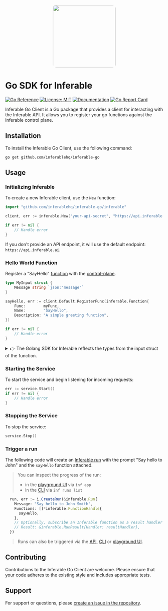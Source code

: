 <p align="center">
  <img src="https://a.inferable.ai/logo.png?v=2" width="200" style="border-radius: 10px" />
</p>

# Go SDK for Inferable

[![Go Reference](https://pkg.go.dev/badge/github.com/inferablehq/inferable-go.svg)](https://pkg.go.dev/github.com/inferablehq/inferable-go)
[![License: MIT](https://img.shields.io/badge/License-MIT-yellow.svg)](https://opensource.org/licenses/MIT)
[![Documentation](https://img.shields.io/badge/docs-inferable.ai-brightgreen)](https://docs.inferable.ai/)
[![Go Report Card](https://goreportcard.com/badge/github.com/inferablehq/inferable-go)](https://goreportcard.com/report/github.com/inferablehq/inferable-go)

Inferable Go Client is a Go package that provides a client for interacting with the Inferable API. It allows you to register your go functions against the Inferable control plane.

## Installation

To install the Inferable Go Client, use the following command:

```
go get github.com/inferablehq/inferable-go
```

## Usage

### Initializing Inferable

To create a new Inferable client, use the `New` function:

```go
import "github.com/inferablehq/inferable-go/inferable"

client, err := inferable.New("your-api-secret", "https://api.inferable.ai")

if err != nil {
    // Handle error
}
```

If you don't provide an API endpoint, it will use the default endpoint: `https://api.inferable.ai`.

### Hello World Function

Register a "SayHello" [function](https://docs.inferable.ai/pages/functions) with the [control-plane](https://docs.inferable.ai/pages/control-plane).

```go
type MyInput struct {
    Message string `json:"message"`
}

sayHello, err := client.Default.RegisterFunc(inferable.Function{
    Func:        myFunc,
    Name:        "SayHello",
    Description: "A simple greeting function",
})

if err != nil {
    // Handle error
}
```

<details>

<summary>👉 The Golang SDK for Inferable reflects the types from the input struct of the function.</summary>

Unlike the TypeScript schema, the Golang SDK for Inferable reflects the types from the input struct of the function. It uses the [invopop/jsonschema](https://pkg.go.dev/github.com/invopop/jsonschema) library under the hood to generate JSON schemas from Go types through reflection.

If the input struct defines jsonschema properties using struct tags, the SDK will use those in the generated schema. This allows for fine-grained control over the schema generation.

Here's an example to illustrate this:

```go
import (
    "github.com/inferablehq/inferable-go/inferable"
    "time"
)

type UserInput struct {
    ID        int       `json:"id" jsonschema:"required"`
    Name      string    `json:"name" jsonschema:"minLength=2,maxLength=50"`
    Email     string    `json:"email" jsonschema:"format=email"`
    BirthDate time.Time `json:"birth_date" jsonschema:"format=date"`
    Tags      []string  `json:"tags" jsonschema:"uniqueItems=true"`
}

func createUser(input UserInput) string {
    // Function implementation
}

service, _ := client.RegisterService("UserService")

err := service.RegisterFunc(inferable.Function{
    Func:        createUser,
    Name:        "CreateUser",
    Description: "Creates a new user",
})

if err != nil {
    // Handle error
}
```

In this example, the UserInput struct uses jsonschema tags to define additional properties for the schema:

- The id field is marked as required.
- The name field has minimum and maximum length constraints.
- The email field is specified to be in email format.
- The birth_date field is set to date format.
- The tags field is defined as an array with unique items.

When this function is registered, the Inferable Go SDK will use these jsonschema tags to generate a more detailed and constrained JSON schema for the input.

The [invopop/jsonschema library](https://pkg.go.dev/github.com/invopop/jsonschema) provides many more options for schema customization, including support for enums, pattern validation, numeric ranges, and more.

</details>

### Starting the Service

To start the service and begin listening for incoming requests:

```go
err := service.Start()
if err != nil {
    // Handle error
}
```

### Stopping the Service

To stop the service:

```go
service.Stop()
```

### Trigger a run

The following code will create an [Inferable run](https://docs.inferable.ai/pages/runs) with the prompt "Say hello to John" and the `sayHello` function attached.

> You can inspect the progress of the run:
>
> - in the [playground UI](https://app.inferable.ai/) via `inf app`
> - in the [CLI](https://www.npmjs.com/package/@inferable/cli) via `inf runs list`

```typescript
  run, err := i.CreateRun(&inferable.Run{
    Message: "Say hello to John Smith",
    Functions: []*inferable.FunctionHandle{
      sayHello,
    },
    // Optionally, subscribe an Inferable function as a result handler which will be called when the run is complete.
    // Result: &inferable.RunResult{Handler: resultHandler},
  })

```

> Runs can also be triggered via the [API](https://docs.inferable.ai/pages/invoking-a-run-api), [CLI](https://www.npmjs.com/package/@inferable/cli) or [playground UI](https://app.inferable.ai/).


## Contributing

Contributions to the Inferable Go Client are welcome. Please ensure that your code adheres to the existing style and includes appropriate tests.

## Support

For support or questions, please [create an issue in the repository](https://github.com/inferablehq/inferable-go/issues).

